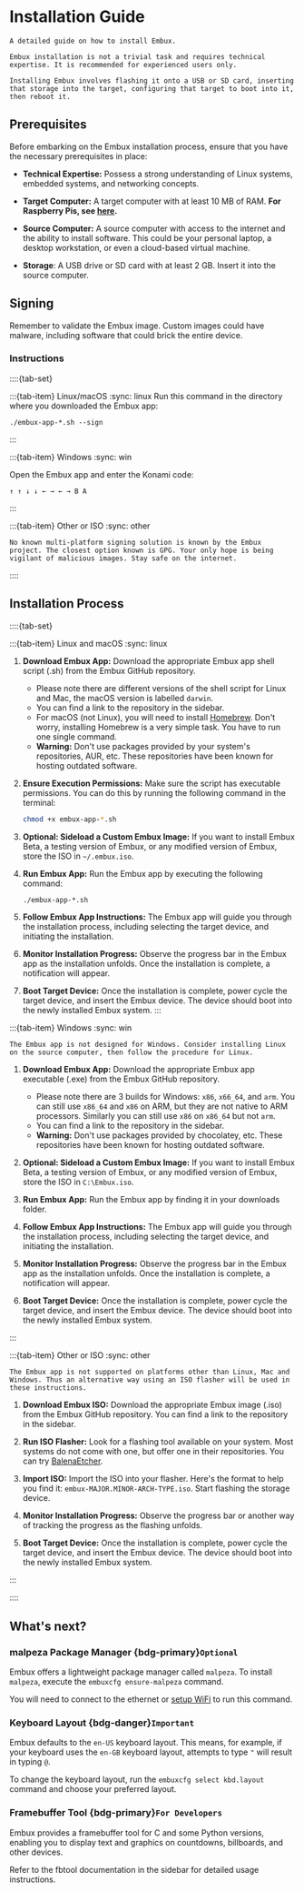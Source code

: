# Installation Guide

```{lead}
A detailed guide on how to install Embux.
```

```{warning}
Embux installation is not a trivial task and requires technical expertise. It is recommended for experienced users only.
```

```{admonition} TL;DR
Installing Embux involves flashing it onto a USB or SD card, inserting that storage into the target, configuring that target to boot into it, then reboot it.
```

## Prerequisites

Before embarking on the Embux installation process, ensure that you have the necessary prerequisites in place:

* **Technical Expertise:** Possess a strong understanding of Linux systems, embedded systems, and networking concepts.

* **Target Computer:** A target computer with at least 10 MB of RAM. **For Raspberry Pis, see [here](/install_raspberry.html).**

* **Source Computer:** A source computer with access to the internet and the ability to install software. This could be your personal laptop, a desktop workstation, or even a cloud-based virtual machine.

* **Storage**: A USB drive or SD card with at least 2 GB. Insert it into the source computer.

## Signing

Remember to validate the Embux image. Custom images could have malware, including software that could brick the entire device.

### Instructions

::::{tab-set}

:::{tab-item} Linux/macOS
:sync: linux
Run this command in the directory where you downloaded the Embux app:

```
./embux-app-*.sh --sign
```
:::

:::{tab-item} Windows
:sync: win

Open the Embux app and enter the Konami code:
```
↑ ↑ ↓ ↓ ← → ← → B A
```
:::

:::{tab-item} Other or ISO
:sync: other

```{warning}
No known multi-platform signing solution is known by the Embux project. The closest option known is GPG. Your only hope is being vigilant of malicious images. Stay safe on the internet.
```

::::

## Installation Process

::::{tab-set}

:::{tab-item} Linux and macOS
:sync: linux

1. **Download Embux App:** Download the appropriate Embux app shell script (.sh) from the Embux GitHub repository.
   * Please note there are different versions of the shell script for Linux and Mac, the macOS version is labelled `darwin`.
   * You can find a link to the repository in the sidebar.
   * For macOS (not Linux), you will need to install [Homebrew](https://brew.sh). Don't worry, installing Homebrew is a very simple task. You have to run one single command.
   * **Warning:** Don't use packages provided by your system's repositories, AUR, etc. These repositories have been known for hosting outdated software.

3. **Ensure Execution Permissions:** Make sure the script has executable permissions. You can do this by running the following command in the terminal:

    ```bash
    chmod +x embux-app-*.sh
    ```

4. **Optional: Sideload a Custom Embux Image:** If you want to install Embux Beta, a testing version of Embux, or any modified version of Embux, store the ISO in `~/.embux.iso`.

5. **Run Embux App:** Run the Embux app by executing the following command:

    ```bash
    ./embux-app-*.sh
    ```

6. **Follow Embux App Instructions:** The Embux app will guide you through the installation process, including selecting the target device, and initiating the installation.

7. **Monitor Installation Progress:** Observe the progress bar in the Embux app as the installation unfolds. Once the installation is complete, a notification will appear.

8. **Boot Target Device:** Once the installation is complete, power cycle the target device, and insert the Embux device. The device should boot into the newly installed Embux system.
:::

:::{tab-item} Windows
:sync: win

```{warning}
The Embux app is not designed for Windows. Consider installing Linux on the source computer, then follow the procedure for Linux.
```

1. **Download Embux App:** Download the appropriate Embux app executable (.exe) from the Embux GitHub repository.
   * Please note there are 3 builds for Windows: `x86`, `x66_64`, and `arm`. You can still use `x86_64` and `x86` on ARM, but they are not native to ARM processors. Similarly you can still use `x86` on `x86_64` but not `arm`.
   * You can find a link to the repository in the sidebar.
   * **Warning:** Don't use packages provided by chocolatey, etc. These repositories have been known for hosting outdated software.

3. **Optional: Sideload a Custom Embux Image:** If you want to install Embux Beta, a testing version of Embux, or any modified version of Embux, store the ISO in `C:\Embux.iso`.

4. **Run Embux App:** Run the Embux app by finding it in your downloads folder.

5. **Follow Embux App Instructions:** The Embux app will guide you through the installation process, including selecting the target device, and initiating the installation.

6. **Monitor Installation Progress:** Observe the progress bar in the Embux app as the installation unfolds. Once the installation is complete, a notification will appear.

7. **Boot Target Device:** Once the installation is complete, power cycle the target device, and insert the Embux device. The device should boot into the newly installed Embux system.

:::

:::{tab-item} Other or ISO
:sync: other

```{warning}
The Embux app is not supported on platforms other than Linux, Mac and Windows. Thus an alternative way using an ISO flasher will be used in these instructions.
```

1. **Download Embux ISO:** Download the appropriate Embux image (.iso) from the Embux GitHub repository. You can find a link to the repository in the sidebar.

3. **Run ISO Flasher:** Look for a flashing tool available on your system. Most systems do not come with one, but offer one in their repositories. You can try [BalenaEtcher](https://etcher.balena.io).

4. **Import ISO:** Import the ISO into your flasher. Here's the format to help you find it: `embux-MAJOR.MINOR-ARCH-TYPE.iso`. Start flashing the storage device.

5. **Monitor Installation Progress:** Observe the progress bar or another way of tracking the progress as the flashing unfolds.

6. **Boot Target Device:** Once the installation is complete, power cycle the target device, and insert the Embux device. The device should boot into the newly installed Embux system.

:::

::::

## What's next?

### malpeza Package Manager {bdg-primary}`Optional`
Embux offers a lightweight package manager called `malpeza`. To install `malpeza`, execute the `embuxcfg ensure-malpeza` command.

You will need to connect to the ethernet or [setup WiFi](/wlan.html) to run this command.

### Keyboard Layout {bdg-danger}`Important`
Embux defaults to the `en-US` keyboard layout. This means, for example, if your keyboard uses the `en-GB` keyboard layout, attempts to type `"` will result in typing `@`.

To change the keyboard layout, run the `embuxcfg select kbd.layout` command and choose your preferred layout.

### Framebuffer Tool {bdg-primary}`For Developers`
Embux provides a framebuffer tool for C and some Python versions, enabling you to display text and graphics on countdowns, billboards, and other devices.

Refer to the fbtool documentation in the sidebar for detailed usage instructions.
